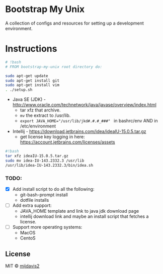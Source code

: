 # Bootstrap My Unix

A collection of configs and resources for setting up a development environment.

# Instructions
```bash
# !bash
# FROM bootstrap-my-unix root directory do:

sudo apt-get update
sudo apt-get install git
sudo apt-get install vim
. ./setup.sh

```
- Java SE (JDK) - http://www.oracle.com/technetwork/java/javase/overview/index.html
    - tar xfz that archive. 
    - ```mv``` the extract to /usr/lib.
    - ```export JAVA_HOME="/usr/lib/jkd#.#.#_###" ``` in bashrc/env AND in /etc/environment
- Intellij - https://download.jetbrains.com/idea/ideaIU-15.0.5.tar.gz
    - get license key logging in here: https://account.jetbrains.com/licenses/assets
```bash
#!bash
tar xfz ideaIU-15.0.5.tar.gz
sudo mv idea-IU-143.2332.3 /usr/lib
/usr/lib/idea-IU-143.2332.3/bin/idea.sh
```

### TODO:

- [x] Add install script to do all the following: 
    - git-bash-prompt install
    - dotfile installs
- [ ] Add extra support:
    - JAVA_HOME template and link to java jdk download page
    - intellij download link and maybe an install script that fetches a license.
- [ ] Support more operating systems:
    - MacOS
    - CentoS

## License

MIT © [mijdavis2](http://mdavisinsc.com)
